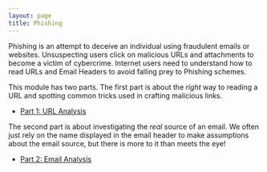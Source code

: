 ```yaml
---
layout: page
title: Phishing
---
```


Phishing is an attempt to deceive an individual using fraudulent emails or websites. Unsuspecting users click on malicious URLs and attachments to become a victim of cybercrime. Internet users need to understand how to read URLs and Email Headers to avoid falling prey to Phishing schemes.

This module has two parts. The first part is about the _right_ way to reading a URL and spotting common tricks used in crafting malicious links.

* [Part 1: URL Analysis](./url-analysis.md)

The second part is about investigating the _real_ source of an email. We often just rely on the name displayed in the email header to make assumptions about the email source, but there is more to it than meets the eye!

* [Part 2: Email Analysis](./email-headeranalysis.md)
